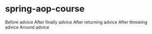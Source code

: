 # spring-aop-course
Before advice
After finally advice
After returning advice
After throwing advice
Around advice
